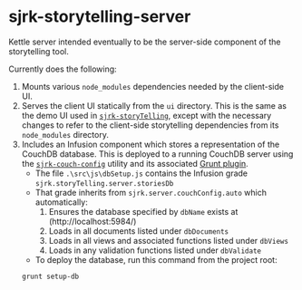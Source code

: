 # sjrk-storytelling-server

Kettle server intended eventually to be the server-side component of the storytelling tool.

Currently does the following:

1) Mounts various `node_modules` dependencies needed by the client-side UI.
2) Serves the client UI statically from the `ui` directory. This is the same as the demo UI used in [`sjrk-storyTelling`](https://github.com/waharnum/sjrk-storyTelling), except with the necessary changes to refer to the client-side storytelling dependencies from its `node_modules` directory.
3) Includes an Infusion component which stores a representation of the CouchDB database. This is deployed to a running CouchDB server using the [`sjrk-couch-config`](https://github.com/waharnum/couch-config) utility and its associated [Grunt plugin](https://github.com/BlueSlug/grunt-sjrk-couch-config).
   * The file `.\src\js\dbSetup.js` contains the Infusion grade `sjrk.storyTelling.server.storiesDb`
   * That grade inherits from `sjrk.server.couchConfig.auto` which automatically:
      1) Ensures the database specified by `dbName` exists at (http://localhost:5984/)
      2) Loads in all documents listed under `dbDocuments`
      3) Loads in all views and associated functions listed under `dbViews`
      4) Loads in any validation functions listed under `dbValidate`
   * To deploy the database, run this command from the project root:
   ```
   grunt setup-db
   ```
